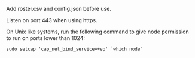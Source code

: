 Add roster.csv and config.json before use.

Listen on port 443 when using https.

On Unix like systems, run the following command to give node permission to run on ports lower than 1024:

`` sudo setcap 'cap_net_bind_service=+ep' `which node` ``